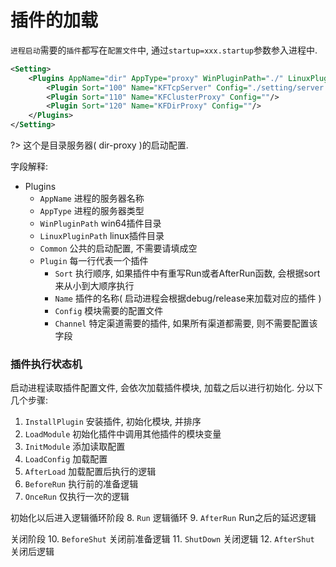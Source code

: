 # 插件的加载

`进程启动`需要的`插件`都写在`配置文件`中, 通过`startup=xxx.startup`参数参入进程中.

```xml
<Setting>
	<Plugins AppName="dir" AppType="proxy" WinPluginPath="./" LinuxPluginPath="./bin/" Common="./setting/common.startup">
		<Plugin Sort="100" Name="KFTcpServer" Config="./setting/server.network"/>
		<Plugin Sort="110" Name="KFClusterProxy" Config=""/>
		<Plugin Sort="120" Name="KFDirProxy" Config=""/>
	</Plugins>
</Setting>
```
?> 这个是目录服务器( dir-proxy )的启动配置.

字段解释:

- Plugins
  - `AppName` 进程的服务器名称
  - `AppType` 进程的服务器类型  
  - `WinPluginPath` win64插件目录  
  - `LinuxPluginPath` linux插件目录  
  - `Common` 公共的启动配置, 不需要请填成空
  - `Plugin` 每一行代表一个插件
    - `Sort` 执行顺序, 如果插件中有重写Run或者AfterRun函数, 会根据sort来从小到大顺序执行
    - `Name` 插件的名称( 启动进程会根据debug/release来加载对应的插件 )
    - `Config` 模块需要的配置文件
    - `Channel` 特定渠道需要的插件, 如果所有渠道都需要, 则不需要配置该字段

### 插件执行状态机

启动进程读取插件配置文件, 会依次加载插件模块, 加载之后以进行初始化. 分以下几个步骤:

1. `InstallPlugin` 安装插件, 初始化模块, 并排序
2. `LoadModule` 初始化插件中调用其他插件的模块变量
3. `InitModule` 添加读取配置
4. `LoadConfig` 加载配置
5. `AfterLoad` 加载配置后执行的逻辑
6. `BeforeRun` 执行前的准备逻辑
7. `OnceRun` 仅执行一次的逻辑

初始化以后进入逻辑循环阶段
8. `Run` 逻辑循环
9. `AfterRun` Run之后的延迟逻辑

关闭阶段
10. `BeforeShut` 关闭前准备逻辑
11. `ShutDown` 关闭逻辑
12. `AfterShut` 关闭后逻辑